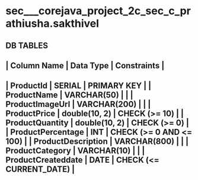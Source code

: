 # sec___corejava_project_2c_sec_c_prathiusha.sakthivel

DB TABLES
---------------------------------------------------------------------
| Column Name         | Data Type         | Constraints             |
---------------------------------------------------------------------
| ProductId           | SERIAL            | PRIMARY KEY             |
| ProductName         | VARCHAR(50)       |                         |
| ProductImageUrl     | VARCHAR(200)      |                         |
| ProductPrice        | double(10, 2)     | CHECK (>= 10)           |
| ProductQuantity     | double(10, 2)     | CHECK (>= 0)            |
| ProductPercentage   | INT               | CHECK (>= 0 AND <= 100) |
| ProductDescription  | VARCHAR(800)      |                         |
| ProductCategory     | VARCHAR(10)       |                         |
| ProductCreateddate  | DATE              | CHECK (<= CURRENT_DATE) |
---------------------------------------------------------------------
